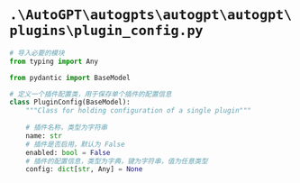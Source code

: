 # `.\AutoGPT\autogpts\autogpt\autogpt\plugins\plugin_config.py`

```py
# 导入必要的模块
from typing import Any

from pydantic import BaseModel

# 定义一个插件配置类，用于保存单个插件的配置信息
class PluginConfig(BaseModel):
    """Class for holding configuration of a single plugin"""
    
    # 插件名称，类型为字符串
    name: str
    # 插件是否启用，默认为 False
    enabled: bool = False
    # 插件的配置信息，类型为字典，键为字符串，值为任意类型
    config: dict[str, Any] = None
```